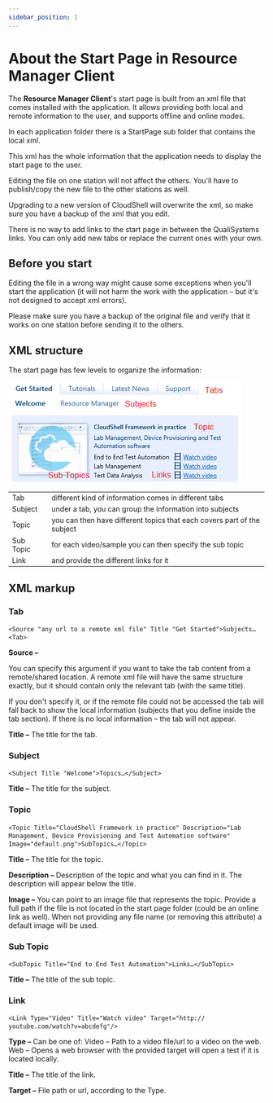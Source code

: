 ```yaml
---
sidebar_position: 1
---
```


# About the Start Page in Resource Manager Client

The **Resource Manager Client**'s start page is built from an xml file that comes installed with the application. It allows providing both local and remote information to the user, and supports offline and online modes.

In each application folder there is a StartPage sub folder that contains the local xml.

This xml has the whole information that the application needs to display the start page to the user.

Editing the file on one station will not affect the others. You'll have to publish/copy the new file to the other stations as well.

Upgrading to a new version of CloudShell will overwrite the xml, so make sure you have a backup of the xml that you edit.

There is no way to add links to the start page in between the QualiSystems links. You can only add new tabs or replace the current ones with your own.

## Before you start

Editing the file in a wrong way might cause some exceptions when you'll start the application (it will not harm the work with the application – but it's not designed to accept xml errors).

Please make sure you have a backup of the original file and verify that it works on one station before sending it to the others.

## XML structure

The start page has few levels to organize the information:

![](/Images/Admin-Guide/Setting-Up-CloudShell/The-start-page-is-built-from.png)

<table>
    <tbody>
        <tr>
            <td>Tab</td>
            <td>different kind of information comes in different tabs</td>
        </tr>
        <tr>
            <td>Subject</td>
            <td>under a tab, you can group the information into subjects</td>
        </tr>
        <tr>
            <td>Topic</td>
            <td>you can then have different topics that each covers part of the subject</td>
        </tr>
        <tr>
            <td>Sub Topic</td>
            <td>for each video/sample you can then specify the sub topic</td>
        </tr>
        <tr>
            <td>Link</td>
            <td>and provide the different links for it</td>
        </tr>
    </tbody>
</table>

## XML markup

### Tab

```markup
<Source "any url to a remote xml file" Title "Get Started">Subjects…<Tab>
```

**Source –**

You can specify this argument if you want to take the tab content from a remote/shared location. A remote xml file will have the same structure exactly, but it should contain only the relevant tab (with the same title).

If you don't specify it, or if the remote file could not be accessed the tab will fall back to show the local information (subjects that you define inside the tab section). If there is no local information – the tab will not appear.

**Title –** The title for the tab.

### Subject

```markup
<Subject Title "Welcome">Topics…</Subject>
```

**Title –** The title for the subject.

### Topic

```markup
<Topic Title="CloudShell Framework in practice" Description="Lab Management, Device Provisioning and Test Automation software" Image="default.png">SubTopics…</Topic>
```

**Title –** The title for the topic.

**Description –** Description of the topic and what you can find in it. The description will appear below the title.

**Image –** You can point to an image file that represents the topic. Provide a full path if the file is not located in the start page folder (could be an online link as well). When not providing any file name (or removing this attribute) a default image will be used.

### Sub Topic

```markup
<SubTopic Title="End to End Test Automation">Links…</SubTopic>
```

**Title –** The title of the sub topic.

### Link

```markup
<Link Type="Video" Title="Watch video" Target="http:// youtube.com/watch?v=abcdefg"/>
```

**Type –** Can be one of: Video – Path to a video file/url to a video on the web.  
Web – Opens a web browser with the provided target will open a test if it is located locally.

**Title –** The title of the link.

**Target –** File path or url, according to the Type.
